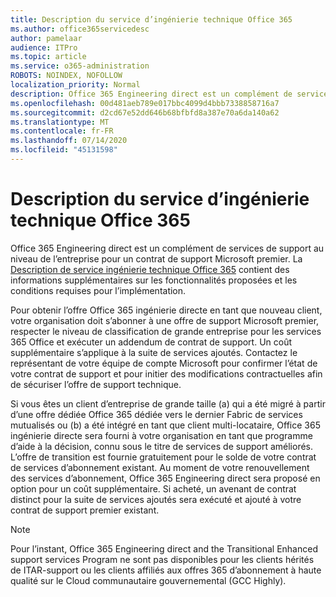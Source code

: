 ```yaml
---
title: Description du service d’ingénierie technique Office 365
ms.author: office365servicedesc
author: pamelaar
audience: ITPro
ms.topic: article
ms.service: o365-administration
ROBOTS: NOINDEX, NOFOLLOW
localization_priority: Normal
description: Office 365 Engineering direct est un complément de services de support au niveau de l’entreprise pour un contrat de support Microsoft premier. La description de service ingénierie technique Office 365 contient des informations supplémentaires sur les fonctionnalités proposées et les conditions requises pour l’implémentation.
ms.openlocfilehash: 00d481aeb789e017bbc4099d4bbb7338858716a7
ms.sourcegitcommit: d2cd67e52dd646b68bfbfd8a387e70a6da140a62
ms.translationtype: MT
ms.contentlocale: fr-FR
ms.lasthandoff: 07/14/2020
ms.locfileid: "45131598"
---
```

# <a name="office-365-engineering-direct-service-description"></a>Description du service d’ingénierie technique Office 365

Office 365 Engineering direct est un complément de services de support au niveau de l’entreprise pour un contrat de support Microsoft premier. La [Description de service ingénierie technique Office 365](https://github.com/MicrosoftDocs/OfficeDocs-O365ServiceDescriptions/blob/master/Office%20365%20Engineering%20Direct%20-%20Svc%20Desc%20(25mar2019).pdf) contient des informations supplémentaires sur les fonctionnalités proposées et les conditions requises pour l’implémentation.

Pour obtenir l’offre Office 365 ingénierie directe en tant que nouveau client, votre organisation doit s’abonner à une offre de support Microsoft premier, respecter le niveau de classification de grande entreprise pour les services 365 Office et exécuter un addendum de contrat de support. Un coût supplémentaire s’applique à la suite de services ajoutés. Contactez le représentant de votre équipe de compte Microsoft pour confirmer l’état de votre contrat de support et pour initier des modifications contractuelles afin de sécuriser l’offre de support technique. 

Si vous êtes un client d’entreprise de grande taille (a) qui a été migré à partir d’une offre dédiée Office 365 dédiée vers le dernier Fabric de services mutualisés ou (b) a été intégré en tant que client multi-locataire, Office 365 ingénierie directe sera fourni à votre organisation en tant que programme d’aide à la décision, connu sous le titre de services de support améliorés. L’offre de transition est fournie gratuitement pour le solde de votre contrat de services d’abonnement existant. Au moment de votre renouvellement des services d’abonnement, Office 365 Engineering direct sera proposé en option pour un coût supplémentaire. Si acheté, un avenant de contrat distinct pour la suite de services ajoutés sera exécuté et ajouté à votre contrat de support premier existant.

> [!NOTE]
> Pour l’instant, Office 365 Engineering direct and the Transitional Enhanced support services Program ne sont pas disponibles pour les clients hérités de ITAR-support ou les clients affiliés aux offres 365 d’abonnement à haute qualité sur le Cloud communautaire gouvernemental (GCC Highly).
